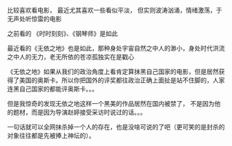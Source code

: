 

比较喜欢看电影， 最近尤其喜欢一些看似平淡， 但实则波涛汹涌，情绪激荡，于无声处听惊雷的电影

之前看的 《时时刻刻》、《钢琴师》是如此

最近看的《无依之地》也是如此，那种身处宇宙自然之中人的渺小，身处时代洪流之中人的无力，老无所依的苍凉孤独实在是戳心

《无依之地》如果从我们的政治角度上看肯定算抹黑自己国家的电影，但是居然获得了美国的奥斯卡。所以你把国外的评奖都往政治正确上面扯是站不住脚的，人家连黑自己国家的都能评奥斯卡。。。

但是我惊奇的发现无依之地这样一个黑美的作品居然在国内被禁了， 不是因为他的题材，而是因为导演赵婷接受采访时说过的话。。。

一句话就可以全网抹杀掉一个人的存在，也是没啥可说的了吧（更可笑的是封杀的对象往往都是先被捧上神坛的）。



